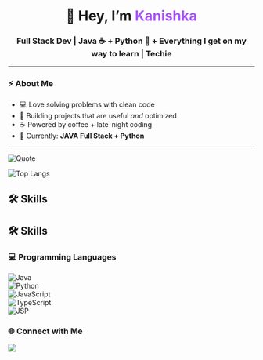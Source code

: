 <!-- Banner -->
<h1 align="center">👋 Hey, I’m <span style="color:#a855f7">Kanishka</span></h1>
<h3 align="center">Full Stack Dev | Java ☕ + Python 🐍 + Everything I get on my way to learn | Techie</h3>

---

### ⚡ About Me
- 💻 Love solving problems with clean code
- 🎨 Building projects that are useful *and* optimized
- ☕ Powered by coffee + late-night coding
- 🌱 Currently: **JAVA Full Stack + Python**
---

![Quote](https://quotes-github-readme.vercel.app/api?type=horizontal&theme=dracula)

![Top Langs](https://github-readme-stats.vercel.app/api/top-langs/?username=Kanishkashukla&layout=compact&theme=radical)

## 🛠️ Skills

## 🛠️ Skills

### 💻 Programming Languages  
![Java](https://img.shields.io/badge/Java-8+-red?style=for-the-badge&logo=openjdk&logoColor=white)  
![Python](https://img.shields.io/badge/Python-3+-3776AB?style=for-the-badge&logo=python&logoColor=white)  
![JavaScript](https://img.shields.io/badge/JavaScript-ES6+-F7DF1E?style=for-the-badge&logo=javascript&logoColor=black)  
![TypeScript](https://img.shields.io/badge/TypeScript-5+-3178C6?style=for-the-badge&logo=typescript&logoColor=white)  
![JSP](https://img.shields.io/badge/JSP-007396?style=for-the-badge&logo=java&logoColor=white)  

### 🌐 Connect with Me
<p align="left">
  <a href="https://www.linkedin.com/in/kanishkashukla25/" target="_blank"><img src="https://img.shields.io/badge/LinkedIn-%230A66C2.svg?&style=for-the-badge&logo=linkedin&logoColor=white"/></a>
</p>
